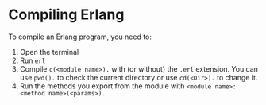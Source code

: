 # Compiling Erlang

To compile an Erlang program, you need to:

1. Open the terminal
2. Run `erl`
3. Compile `c(<module name>).` with (or without) the `.erl` extension. You can use `pwd().` to check the current directory or use `cd(<Dir>).` to change it.
4. Run the methods you export from the module with `<module name>:<method name>(<params>).`